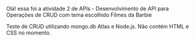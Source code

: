 Olá! essa foi a atividade 2 de APIs - 
Desenvolvimento de API para Operações de CRUD com tema escolhido Filmes da Barbie

Teste de CRUD utilizando mongo.db Atlas e Node.js. 
Não contém HTML e CSS no momento.

